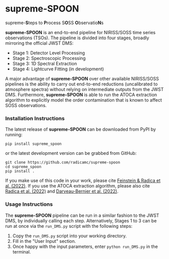 # supreme-SPOON
supreme-**S**teps to **P**rocess S**O**SS **O**bservatio**N**s

**supreme-SPOON** is an end-to-end pipeline for NIRISS/SOSS time series observations (TSOs).
The pipeline is divided into four stages, broadly mirroring the official JWST DMS:
 - Stage 1: Detector Level Processing 
 - Stage 2: Spectroscopic Processing
 - Stage 3: 1D Spectral Extraction
 - Stage 4: Lightcurve Fitting (in development)
 
A major advantage of **supreme-SPOON** over other available NIRISS/SOSS pipelines is the ability to carry out end-to-end reductions (uncalibrated to atmosphere spectra) without relying on intermediate outputs from the JWST DMS.
Furthermore, **supreme-SPOON** is able to run the ATOCA extraction algorithm to explicitly model the order contamination that is known to affect SOSS observations. 

### Installation Instructions
The latest release of **supreme-SPOON** can be downloaded from PyPI by running:

    pip install supreme_spoon

or the latest development version can be grabbed from GitHub:

    git clone https://github.com/radicamc/supreme-spoon
    cd supreme_spoon
    pip install .

If you make use of this code in your work, please cite [Feinstein & Radica et al. (2022)](). 
If you use the ATOCA extraction algorithm, please also cite [Radica et al. (2022)](https://ui.adsabs.harvard.edu/abs/2022arXiv220705136R/abstract) 
and [Darveau-Bernier et al. (2022)](https://ui.adsabs.harvard.edu/abs/2022arXiv220705199D/abstract).

### Usage Instructions
The **supreme-SPOON** pipeline can be run in a similar fashion to the JWST DMS, by individually calling each step.
Alternatively, Stages 1 to 3 can be run at once via the ```run_DMS.py``` script with the following steps:

1. Copy the ```run_DMS.py``` script into your working directory.
2. Fill in the "User Input" section.
3. Once happy with the input parameters, enter ```python run_DMS.py``` in the terminal.
